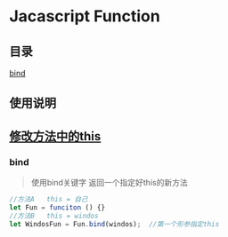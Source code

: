 # Jacascript Function

## 目录
[bind](#bind)

## 使用说明
[修改方法中的this](#bind)
-

### bind
> 使用bind关键字 返回一个指定好this的新方法 
```javascript
//方法A   this = 自己
let Fun = funciton () {}  
//方法B   this = windos
let WindosFun = Fun.bind(windos);  //第一个形参指定this
```